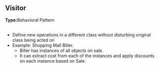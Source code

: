 <h2>Visitor</h2>
<b>Type:</b>Behavioral Pattern
<br><br>


<ul>
<li>Define new operations in a different class without disturbing original class being acted on
<li>Example: Shopping Mall Biller.
    <ul>
    <li>Biller has instances of all objects on sale.
    <li>It can extract cost from each of the instances and apply discounts on each instance based on Sale.
    </ul>
</ul>